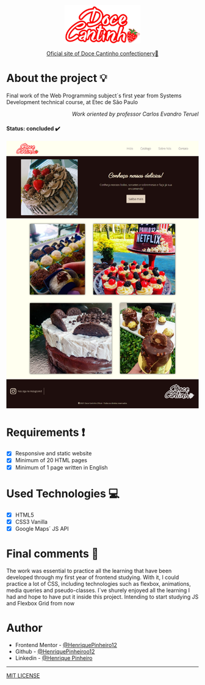 <div align="center">
    <a href="https://henriquepinheiro12.github.io/DoceCantinhoOficial/" target="_blank">
        <img src="assets/logo-tpt-resized.png">
    </a>    
</div>
    
<p align="center">
    <a href="https://henriquepinheiro12.github.io/DoceCantinhoOficial/" target="_blank">Oficial site of Doce Cantinho confectionery🍓</a>
</p>


# About the project 💡


Final work of the Web Programming subject´s first year from Systems Development technical course, at Etec de São Paulo

<p align="right"><em>Work oriented by professor Carlos Evandro Teruel</em></p>

#### <strong>Status: </strong>concluded ✔️

![DoceCantinho](assets/prints/inicio.png)

# Requirements ❗

- [X] Responsive and static website
- [X] Minimum of 20 HTML pages
- [X] Minimum of 1 page written in English

# Used Technologies 💻

- [X] HTML5
- [X] CSS3 Vanilla
- [X] Google Maps´ JS API

# Final comments 🎂

The work was essential to practice all the learning that have been developed through my first year of frontend studying. With it, I could practice a lot of CSS, including technologies such as flexbox, animations, media queries and pseudo-classes.
I´ve shurely enjoyed all the learning I had and hope to have put it inside this project. 
Intending to start studying JS and Flexbox Grid from now

# Author

- Frontend Mentor - [@HenriquePinheiro12](https://www.frontendmentor.io/profile/HenriquePinheiro12)
- Github - [@HenriquePinheiroo12](https://github.com/henriquepinheiro12/)
- Linkedin - [@Henrique Pinheiro](https://www.linkedin.com/in/henrique-pinheiro-a43b62203/)

***
[MIT LICENSE](https://github.com/HenriquePinheiro12/DoceCantinhoOficial/blob/main/LICENSE)
